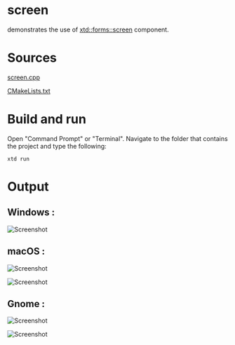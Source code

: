 # screen

demonstrates the use of [xtd::forms::screen](../../../src/xtd_forms/include/xtd/forms/screen.hpp) component.

# Sources

[screen.cpp](screen.cpp)

[CMakeLists.txt](CMakeLists.txt)

# Build and run

Open "Command Prompt" or "Terminal". Navigate to the folder that contains the project and type the following:

```shell
xtd run
```

# Output

## Windows :

![Screenshot](../../../docs/pictures/examples/screen_w.png)

## macOS :

![Screenshot](../../../docs/pictures/examples/screen_m.png)

![Screenshot](../../../docs/pictures/examples/screen_md.png)

## Gnome :

![Screenshot](../../../docs/pictures/examples/screen_g.png)

![Screenshot](../../../docs/pictures/examples/screen_gd.png)
